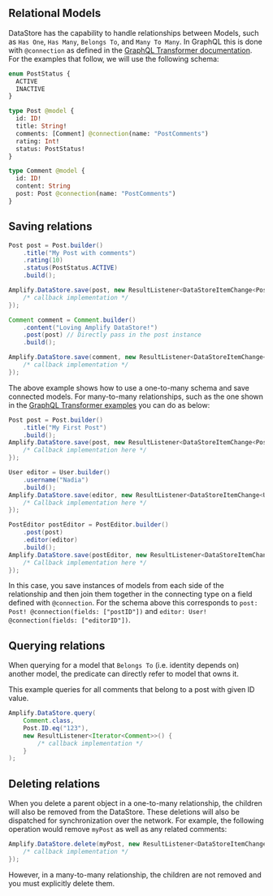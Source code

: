 ## Relational Models

DataStore has the capability to handle relationships between Models, such as `Has One`, `Has Many`, `Belongs To`, and `Many To Many`. In GraphQL this is done with `@connection` as defined in the [GraphQL Transformer documentation](https://aws-amplify.github.io/docs/cli-toolchain/graphql#connection). For the examples that follow, we will use the following schema:

```graphql
enum PostStatus {
  ACTIVE
  INACTIVE
}

type Post @model {
  id: ID!
  title: String!
  comments: [Comment] @connection(name: "PostComments")
  rating: Int!
  status: PostStatus!
}

type Comment @model {
  id: ID!
  content: String
  post: Post @connection(name: "PostComments")
}
```

## Saving relations

```java
Post post = Post.builder()
    .title("My Post with comments")
    .rating(10)
    .status(PostStatus.ACTIVE)
    .build();

Amplify.DataStore.save(post, new ResultListener<DataStoreItemChange<Post>>() {
    /* callback implementation */
});

Comment comment = Comment.builder()
    .content("Loving Amplify DataStore!")
    .post(post) // Directly pass in the post instance
    .build();

Amplify.DataStore.save(comment, new ResultListener<DataStoreItemChange<Comment>>() {
    /* callback implementation */
});
```

The above example shows how to use a one-to-many schema and save connected models. For many-to-many relationships, such as the one shown in the [GraphQL Transformer examples](https://aws-amplify.github.io/docs/cli-toolchain/graphql#connection) you can do as below:

```java
Post post = Post.builder()
    .title("My First Post")
    .build();
Amplify.DataStore.save(post, new ResultListener<DataStoreItemChange<Post>>() {
    /* Callback implementation here */
});

User editor = User.builder()
    .username("Nadia")
    .build();
Amplify.DataStore.save(editor, new ResultListener<DataStoreItemChange<User>>() {
    /* Callback implementation here */
});

PostEditor postEditor = PostEditor.builder()
    .post(post)
    .editor(editor)
    .build();
Amplify.DataStore.save(postEditor, new ResultListener<DataStoreItemChange<PostEditor>>() {
    /* Callback implementation here */
});
```

In this case, you save instances of models from each side of the relationship and then join them together in the connecting type on a field defined with `@connection`. For the schema above this corresponds to `post: Post! @connection(fields: ["postID"])` and `editor: User! @connection(fields: ["editorID"])`.

## Querying relations

When querying for a model that `Belongs To` (i.e. identity depends on) another model, the predicate can directly refer to model that owns it.

This example queries for all comments that belong to a post with given ID value.

```java
Amplify.DataStore.query(
    Comment.class,
    Post.ID.eq("123"),
    new ResultListener<Iterator<Comment>>() {
        /* callback implementation */
    }
);
```

## Deleting relations

When you delete a parent object in a one-to-many relationship, the children will also be removed from the DataStore. These deletions will also be dispatched for synchronization over the network. For example, the following operation would remove `myPost` as well as any related comments:

```java
Amplify.DataStore.delete(myPost, new ResultListener<DataStoreItemChange<Post>>() {
    /* callback implementation */
});
```
However, in a many-to-many relationship, the children are not removed and you must explicitly delete them.